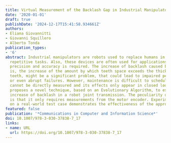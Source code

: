 ```yaml
---
title: Virtual Measurement of the Backlash Gap in Industrial Manipulators
date: '2020-01-01'
draft: true
publishDate: '2024-12-17T15:41:58.934661Z'
authors:
- Eliana Giovannitti
- Giovanni Squillero
- Alberto Tonda
publication_types:
- '6'
abstract: Industrial manipulators are robots used to replace humans in dangerous or
  repetitive tasks. Also, these devices are often used for applications where high
  precision and accuracy is required. The increase of backlash caused by wear, that
  is, the increase of the amount by which teeth space exceeds the thickness of gear
  teeth, might be a significant problem, that could lead to impaired performances
  or even abrupt failures. However, maintenance is difficult to schedule because backlash
  cannot be directly measured and its effects only appear in closed loops. This paper
  proposes a novel technique, based on an Evolutionary Algorithm, to estimate the
  increase of backlash in a robot joint transmission. The peculiarity of this method
  is that it only requires measurements from the motor encoder. Experimental evaluation
  on a real-world test case demonstrates the effectiveness of the approach.
featured: false
publication: '*Communications in Computer and Information Science*'
doi: 10.1007/978-3-030-37838-7_17
links:
- name: URL
  url: https://doi.org/10.1007/978-3-030-37838-7_17
---
```


